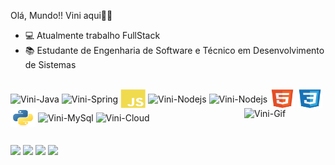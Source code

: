 Olá, Mundo!! Vini aqui👨‍💻



- 💻 Atualmente trabalho FullStack
- 📚 Estudante de Engenharia de Software e Técnico em Desenvolvimento de Sistemas
  

<div style="display: inline_block"><br>
  <img align="center" alt="Vini-Java" height="30" width="40" src="https://cdn.jsdelivr.net/gh/devicons/devicon@latest/icons/java/java-original.svg">
  <img align="center" alt="Vini-Spring" height="30" width="40" src="https://cdn.jsdelivr.net/gh/devicons/devicon@latest/icons/spring/spring-original.svg">
  <img align="center" alt="Vini-Js" height="30" width="40" src="https://raw.githubusercontent.com/devicons/devicon/master/icons/javascript/javascript-plain.svg">
  <img align="center" alt="Vini-Nodejs" height="30" width="40" src="https://cdn.jsdelivr.net/gh/devicons/devicon@latest/icons/nodejs/nodejs-original.svg">
   <img align="center" alt="Vini-Nodejs" height="30" width="40" src="https://cdn.jsdelivr.net/gh/devicons/devicon@latest/icons/vuejs/vuejs-original.svg">
  <img align="center" alt="Vini-HTML" height="30" width="40" src="https://raw.githubusercontent.com/devicons/devicon/master/icons/html5/html5-original.svg">
  <img align="center" alt="Vini-CSS" height="30" width="40" src="https://raw.githubusercontent.com/devicons/devicon/master/icons/css3/css3-original.svg">
  <img align="center" alt="Vini-Python" height="30" width="40" src="https://raw.githubusercontent.com/devicons/devicon/master/icons/python/python-original.svg">
  <img align="center" alt="Vini-MySql" height="30" width="40" src="https://cdn.jsdelivr.net/gh/devicons/devicon@latest/icons/mysql/mysql-original.svg">
  <img align="center" alt="Vini-Cloud" height="30" width="40" src="https://cdn.jsdelivr.net/gh/devicons/devicon@latest/icons/googlecloud/googlecloud-original.svg"> 
<img align="right" alt="Vini-Gif" height="100" width="130" src="https://i.giphy.com/media/v1.Y2lkPTc5MGI3NjExeWtncW1mbGJ1aDlramF0OWF3bjZ0MDY0NnJsYXUybTdmcHU4YW55eCZlcD12MV9pbnRlcm5hbF9naWZfYnlfaWQmY3Q9Zw/2IudUHdI075HL02Pkk/giphy.gif"> 
</div>

##

 
<div> 
  <a href="https://www.instagram.com/vinicius.4luv?igsh=MWxnb2xnbmZ2YnN6cA==" target="_blank"><img src="https://img.shields.io/badge/-Instagram-%23E4405F?style=for-the-badge&logo=instagram&logoColor=white" target="_blank"></a>
 <a href="https://discord.com/invite/RQXHes4k" target="_blank"><img src="https://img.shields.io/badge/Discord-7289DA?style=for-the-badge&logo=discord&logoColor=white" target="_blank"></a> 
  <a href = "mailto:viniciusjxp@gmail.com"><img src="https://img.shields.io/badge/-Gmail-%23333?style=for-the-badge&logo=gmail&logoColor=white" target="_blank"></a>
  <a href="https://www.linkedin.com/in/vin%C3%ADcius-j%C3%BAnio-dos-santos-20a3212b5/" target="_blank"><img src="https://img.shields.io/badge/-LinkedIn-%230077B5?style=for-the-badge&logo=linkedin&logoColor=white" target="_blank"></a> 

  
</div>
